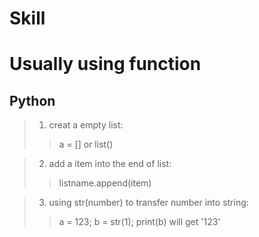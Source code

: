 # Skill  



# Usually using function  
## Python  
>1. creat a empty list:  
>>a = [] or list()
  

>2. add a item into the end of list:  
>>listname.append(item)  
  
  
>3. using str(number) to transfer number into string:
>>a = 123; b = str(1); print(b) will get '123'

